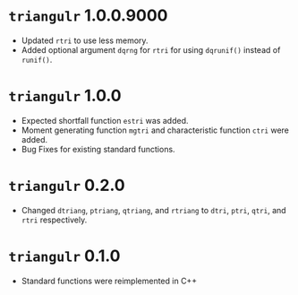 # `triangulr` 1.0.0.9000

- Updated `rtri` to use less memory.
- Added optional argument `dqrng` for `rtri` for using `dqrunif()` instead of `runif()`.

# `triangulr` 1.0.0

- Expected shortfall function `estri` was added.
- Moment generating function `mgtri` and characteristic function `ctri` were added.
- Bug Fixes for existing standard functions.

# `triangulr` 0.2.0

- Changed `dtriang`, `ptriang`, `qtriang`, and `rtriang` to `dtri`, `ptri`, `qtri`, and `rtri` respectively.

# `triangulr` 0.1.0

- Standard functions were reimplemented in C++
